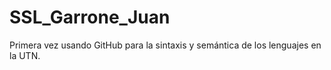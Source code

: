 # SSL_Garrone_Juan
Primera vez usando GitHub para la sintaxis y semántica de los lenguajes en la UTN.
